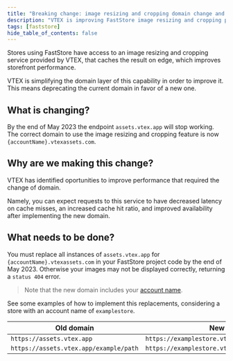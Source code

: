 ```yaml
---
title: "Breaking change: image resizing and cropping domain change and performance improvement"
description: "VTEX is improving FastStore image resizing and cropping performance. To achieve this, `assets.vtex.app` is being deprecated."
tags: [faststore]
hide_table_of_contents: false
---
```


Stores using FastStore have access to an image resizing and cropping service provided by VTEX, that caches the result on edge, which improves storefront performance.

<!--truncate-->

VTEX is simplifying the domain layer of this capability in order to improve it. This means deprecating the current domain in favor of a new one.

## What is changing?

By the end of May 2023 the endpoint `assets.vtex.app` will stop working. The correct domain to use the image resizing and cropping feature is now `{accountName}.vtexassets.com`.

## Why are we making this change?

VTEX has identified oportunities to improve performance that required the change of domain.

Namely, you can expect requests to this service to have decreased latency on cache misses, an increased cache hit ratio, and improved availability after implementing the new domain.

## What needs to be done?

You must replace all instances of `assets.vtex.app` for `{accountName}.vtexassets.com` in your FastStore project code by the end of May 2023. Otherwise your images may not be displayed correctly, returning a `status 404` error.

> Note that the new domain includes your [account name](https://help.vtex.com/en/tutorial/what-is-an-account-name--i0mIGLcg3QyEy8OCicEoC#).

See some examples of how to implement this replacements, considering a store with an account name of `examplestore`.

| Old domain | New domain |
| ---------- | ---------- |
| `https://assets.vtex.app` | `https://examplestore.vtexassets.com` | 
| `https://assets.vtex.app/example/path` | `https://examplestore.vtexassets.com/example/path` |